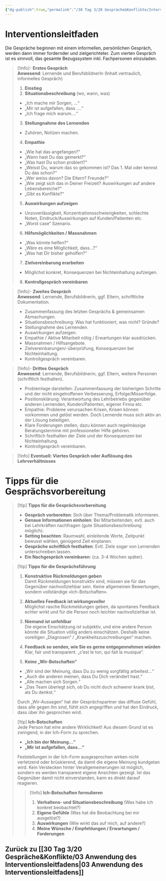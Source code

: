 ```yaml
---
{"dg-publish":true,"permalink":"/30 Tag 3/20 Gespräche&Konflikte/Interventionsleitfaden/"}
---
```


# Interventionsleitfaden

Die Gespräche beginnen mit einem informellen, persönlichen Gespräch, werden dann immer fordernder und zielgerichteter. Zum vierten Gespräch ist es sinnvoll, das gesamte Bezugssystem inkl. Fachpersonen einzuladen.

> [!info]- **Erstes Gespräch**  
> **Anwesend**: Lernende und BerufsbildnerIn (Inhalt vertraulich, informelles Gespräch)
>
>1. **Einstieg**
>2. **Situationsbeschreibung** (wo, wann, was)
>    
>- „Ich mache mir Sorgen, ...“
>- „Mir ist aufgefallen, dass ....“
>- „Ich frage mich warum....“
>3. **Stellungnahme des Lernenden**  
>- Zuhören, Notizen machen.
>4. **Empathie**
>    
>- „Wie hat das angefangen?“
>- „Wann hast Du das gemerkt?“
>- „Was hast Du schon probiert?“
>- „Weisst Du, warum das so gekommen ist? Das 1. Mal oder kennst Du das schon?“
>- „Wer weiss davon? Die Eltern? Freunde?“
>- „Wie zeigt sich das in Deiner Freizeit? Auswirkungen auf andere Lebensbereiche?“
>- „Gibt es Konflikte?“
>5. **Auswirkungen aufzeigen**
>
>- Unzuverlässigkeit, Konzentrationsschwierigkeiten, schlechte Noten, Eindruck/Auswirkungen auf Kunden/Patienten etc.
>- „Worst case“ Szenario.
>6. **Hilfsmöglichkeiten / Massnahmen**
>    
>- „Was könnte helfen?“
>- „Wäre es eine Möglichkeit, dass...?“
>- „Was hat Dir bisher geholfen?“
>7. **Zielvereinbarung erarbeiten**
>    
>- Möglichst konkret, Konsequenzen bei Nichteinhaltung aufzeigen.
>8. **Kontrollgespräch vereinbaren**
>    

> [!info]- **Zweites Gespräch**  
> **Anwesend**: Lernende, Berufsbildnerin, ggf. Eltern, schriftliche Dokumentation.
>- Zusammenfassung des letzten Gesprächs & gemeinsamen Abmachungen.
>- Situationsbeschreibung: Was hat funktioniert, was nicht? Gründe?
>- Stellungnahme des Lernenden.
>- Auswirkungen aufzeigen.
>- Empathie / Aktive Mitarbeit nötig / Erwartungen klar ausdrücken.
>- Massnahmen / Hilfsangebote.
>- Zielvereinbarungen/-überprüfung, Konsequenzen bei Nichteinhaltung.
>- Kontrollgespräch vereinbaren.

> [!info]- **Drittes Gespräch**  
> **Anwesend**: Lernende, Berufsbildnerin, ggf. Eltern, weitere Personen (schriftlich festhalten).
>- Problemlage darstellen: Zusammenfassung der bisherigen Schritte und der nicht eingetroffenen Verbesserung, Erfolge/Misserfolge.
>- Positionsklärung: Verantwortung des Lehrbetriebs gegenüber anderen Lernenden, Kunden/Patienten, eigener Firma etc.
>- Empathie: Probleme verursachen Krisen, Krisen können vorkommen und gelöst werden. Doch Lernende muss sich aktiv an der Lösung beteiligen.
>- Klare Forderungen stellen, dazu können auch regelmässige Beratungstermine mit professioneller Hilfe gehören.
>- Schriftlich festhalten der Ziele und der Konsequenzen bei Nichteinhaltung.
>- Kontrollgespräch vereinbaren.

> [!info] **Eventuell: Viertes Gespräch oder Auflösung des Lehrverhältnisses**

# Tipps für die Gesprächsvorbereitung

> [!tip] **Tipps für die Gesprächsvorbereitung**
>
>- **Gespräch vorbereiten**: Sich über Thema/Problematik informieren.
>- **Genaue Informationen einholen**: Bei Mitarbeitenden, evtl. auch bei Lehrkräften nachfragen (gute Situationsbeschreibung möglich).
>- **Setting beachten**: Raumwahl, einleitende Worte, Zeitpunkt bewusst wählen, genügend Zeit einplanen.
>- **Gespräche schriftlich festhalten**: Evtl. Ziele sogar von Lernenden unterschreiben lassen.
>- **Ein Nachgespräch vereinbaren**: (ca. 3-4 Wochen später).

> [!tip] **Tipps für die Gesprächsführung**  
>
>1. **Konstruktive Rückmeldungen geben**  
>Damit Rückmeldungen konstruktiv sind, müssen sie für das Gegenüber nachvollziehbar sein. Keine allgemeinen Bewertungen, sondern vollständige «Ich-Botschaften».
  >  
>2. **Aktuelles Feedback ist wirkungsvoller**  
>Möglichst rasche Rückmeldungen geben, da spontanes Feedback echter wirkt und für die Person noch leichter nachvollziehbar ist.
>3. **Niemand ist unfehlbar**  
 >Die eigene Einschätzung ist subjektiv, und eine andere Person könnte die Situation völlig anders einschätzen. Deshalb keine voreiligen „Diagnosen“ / „Krankheitszuschreibungen“ machen.
 >4. **Feedback so senden, wie Sie es gerne entgegennehmen würden**  
>Klar, fair und transparent. „c’est le ton, qui fait la musique“.
>5. **Keine „Wir-Botschaften“**
>- „Wir sind der Meinung, dass Du zu wenig sorgfältig arbeitest...“
>- „Auch die anderen meinen, dass Du Dich verändert hast.“
>- „Alle machen sich Sorgen.“
>- „Das Team überlegt sich, ob Du nicht doch schwerer krank bist, als Du denkst.“
>
>Durch „Wir-Aussagen“ hat der Gesprächspartner das diffuse Gefühl, dass alle gegen ihn sind, fühlt sich angegriffen und hat den Eindruck, dass über ihn gesprochen wird.

> [!tip] **Ich-Botschaften**  
> Jede Person hat eine andere Wirklichkeit! Aus diesem Grund ist es zwingend, in der Ich-Form zu sprechen.
>
>- **„Ich bin der Meinung...“**
>- **„Mir ist aufgefallen, dass...“**
>
>Feststellungen in der Ich-Form ausgesprochen wirken nicht verletzend oder brüskierend, da damit die eigene Meinung kundgetan wird. Kein Verstecken hinter Verallgemeinerungen ist möglich, sondern es werden transparent eigene Ansichten gezeigt. Ist das Gegenüber damit nicht einverstanden, kann es direkt darauf reagieren.
>
>> [!info] **Ich-Botschaften formulieren**
>>
>>1. **Verhaltens- und Situationsbeschreibung** (Was habe ich konkret beobachtet?)
>>2. **Eigene Gefühle** (Was hat die Beobachtung bei mir ausgelöst?)
>>3. **Auswirkungen** (Wie wirkt das auf mich, auf andere?)
>>4. **Meine Wünsche / Empfehlungen / Erwartungen / Forderungen**

## Zurück zu [[30 Tag 3/20 Gespräche&Konflikte/03 Anwendung des Interventionsleitfadens\|03 Anwendung des Interventionsleitfadens]]
